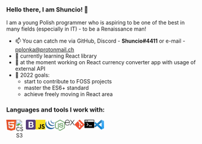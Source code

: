 ### Hello there, I am Shuncio! 👋

I am a young Polish programmer who is aspiring to be one of the best in many fields (especially in IT) - to be a Renaissance man!

- 📫 You can catch me via GitHub, Discord - <b>Shuncio#4411</b> or e-mail - pplonka@protonmail.ch
- 🌱 currently learning React library
- 🔭 at the moment working on React currency converter app with usage of external API
- 🥅 2022 goals: 
  - start to contribute to FOSS projects
  - master the ES6+ standard
  - achieve freely moving in React area

### Languages and tools I work with:
<img align="left" alt="HTML5" width="26px" src="./html.svg" />
<img align="left" alt="CSS3" width="26px" src="./css.svg" />
<img align="left" alt="Bootstrap" width="26px" src="./bootstrap.svg" />
<img align="left" alt="JavaScript" width="26px" src="./javascript.svg" />
<img align="left" alt="jQuery" width="26px" src="./jquery.svg" />
<img align="left" alt="Node.js" width="26px" src="./node-js.svg" />
<img align="left" alt="Express.js" width="26px" src="./express-js.svg" />
<img align="left" alt="Git" width="26px" src="./git.svg" />
<img align="left" alt="Terminal" width="26px" src="./bash-terminal.svg" />
<img align="left" alt="Visual Studio Code" width="26px" src="./vs-code.svg" />
